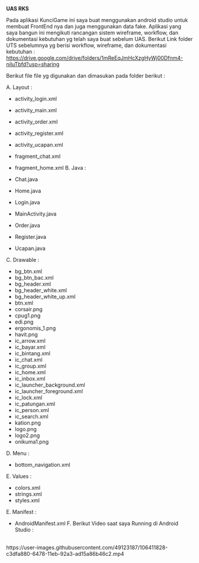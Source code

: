 <b>UAS RKS</b>

Pada aplikasi KunciGame ini saya buat menggunakan android studio untuk membuat FrontEnd nya dan juga menggunakan data fake. Aplikasi yang saya bangun ini mengikuti rancangan sistem wireframe, workflow, dan dokumentasi kebutuhan yg telah saya buat sebelum UAS. Berikut Link folder UTS sebelumnya yg berisi workflow, wireframe, dan dokumentasi kebutuhan :
<br>
https://drive.google.com/drive/folders/1mReEqJmHcXzgHyWj00Dfnm4-niluTbfd?usp=sharing

Berikut file file yg digunakan dan dimasukan pada folder berikut :

A. Layout :

- activity_login.xml
- activity_main.xml
- activity_order.xml
- activity_register.xml
- activity_ucapan.xml
- fragment_chat.xml
- fragment_home.xml
B. Java :

- Chat.java
- Home.java
- Login.java
- MainActivity.java
- Order.java
- Register.java
- Ucapan.java

C. Drawable :

- bg_btn.xml
- bg_btn_bac.xml
- bg_header.xml
- bg_header_white.xml
- bg_header_white_up.xml
- btn.xml
- corsair.png
- cpug1.png
- edi.png
- ergonomis_1.png
- havit.png
- ic_arrow.xml
- ic_bayar.xml
- ic_bintang.xml
- ic_chat.xml
- ic_group.xml
- ic_home.xml
- ic_inbox.xml
- ic_launcher_background.xml
- ic_launcher_foreground.xml
- ic_lock.xml
- ic_patungan.xml
- ic_person.xml
- ic_search.xml
- kation.png
- logo.png
- logo2.png
- onikuma1.png 

D. Menu :
- bottom_navigation.xml

E. Values :
- colors.xml
- strings.xml
- styles.xml

E. Manifest :

- AndroidManifest.xml
F. Berikut Video saat saya Running di Android Studio :
<br>
https://user-images.githubusercontent.com/49123187/106411828-c3dfa880-6478-11eb-92a3-ad15a86b46c2.mp4
